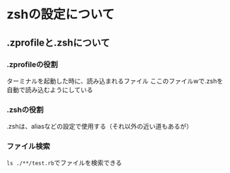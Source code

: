 # zshの設定について

## .zprofileと.zshについて

### .zprofileの役割

ターミナルを起動した時に、読み込まれるファイル
ここのファイルwで.zshを自動で読み込むようにしている

### .zshの役割

.zshは、aliasなどの設定で使用する（それ以外の近い道もあるが）

### ファイル検索

``ls ./**/test.rb``でファイルを検索できる
